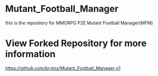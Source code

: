 # Mutant_Football_Manager
this is the repository for MMORPG P2E Mutant Football Manager(MFM)

# View Forked Repository for more information
https://github.com/brytoz/Mutant_Football_Manager-v1

